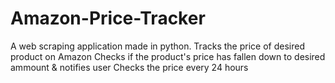 # Amazon-Price-Tracker

A web scraping application made in python. 
Tracks the price of desired product on Amazon 
Checks if the product's price has fallen down to desired ammount & notifies user
Checks the price every 24 hours